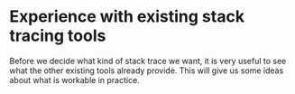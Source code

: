 # Experience with existing stack tracing tools



Before we decide what kind of stack trace we want, it is very useful to see what the other existing tools already provide. This will give us some ideas about what is workable in practice.


